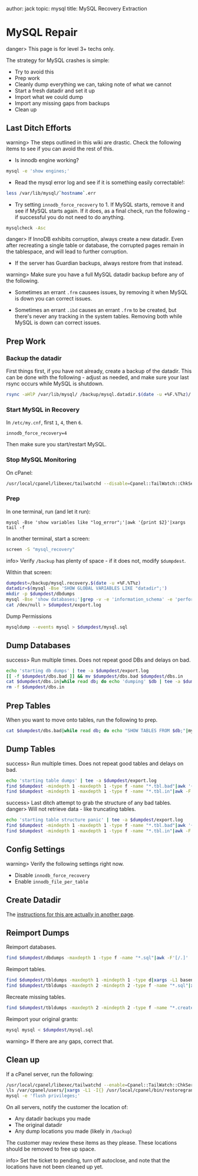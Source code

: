 author: jack
topic: mysql
title: MySQL Recovery Extraction

MySQL Repair
============

danger> This page is for level 3+ techs only.

The strategy for MySQL crashes is simple:

* Try to avoid this
* Prep work
* Cleanly dump everything we can, taking note of what we cannot
* Start a fresh datadir and set it up
* Import what we could dump
* Import any missing gaps from backups
* Clean up

Last Ditch Efforts
------------------

warning> The steps outlined in this wiki are drastic. Check the following items to see if you can avoid the rest of this.

* Is innodb engine working?

```bash
mysql -e 'show engines;'
```

* Read the mysql error log and see if it is something easily correctable!:

```bash
less /var/lib/mysql/`hostname`.err
```

* Try setting `innodb_force_recovery` to 1. If MySQL starts, remove it and see if MySQL starts again. If it does, as a final check, run the following - if successful you do not need to do anything.

```bash
mysqlcheck -Asc
```

danger> If InnoDB exhibits corruption, always create a new datadir. Even after recreating a single table or database, the corrupted pages remain in the tablespace, and will lead to further corruption.

* If the server has Guardian backups, always restore from that instead.

warning> Make sure you have a full MySQL datadir backup before any of the following.

* Sometimes an errant `.frm` causees issues, by removing it when MySQL is down you can correct issues.

* Sometimes an errant `.ibd` causes an errant `.frm` to be created, but there's never any tracking in the system tables. Removing both while MySQL is down can correct issues.

Prep Work
---------

### Backup the datadir ###

First things first, if you have not already, create a backup of the datadir. This can be done with the following - adjust as needed, and make sure your last rsync occurs while MySQL is shutdown.

```bash
rsync -aHlP /var/lib/mysql/ /backup/mysql.datadir.$(date -u +%F.%T%z)/
```


### Start MySQL in Recovery ###

In `/etc/my.cnf`, first `1`, `4`, then `6`.

```mysql
innodb_force_recovery=4
```

Then make sure you start/restart MySQL.

### Stop MySQL Monitoring ###

On cPanel:

```bash
/usr/local/cpanel/libexec/tailwatchd --disable=Cpanel::TailWatch::ChkServd
```

### Prep ###

In one terminal, run (and let it run):

```
mysql -Bse 'show variables like "log_error";'|awk '{print $2}'|xargs tail -f
```

In another terminal, start a screen:

```bash
screen -S "mysql_recovery"
```

info> Verify `/backup` has plenty of space - if it does not, modify `$dumpdest`.

Within that screen:

```bash
dumpdest=/backup/mysql.recovery.$(date -u +%F.%T%z)
datadir=$(mysql -Bse 'SHOW GLOBAL VARIABLES LIKE "datadir";')
mkdir -p $dumpdest/dbdumps
mysql -Bse 'show databases;'|grep -v -e 'information_schema' -e 'performance_schema' -e 'mysql' > $dumpdest/dbs.in
cat /dev/null > $dumpdest/export.log
```

Dump Permissions

```bash
mysqldump --events mysql > $dumpdest/mysql.sql
```

Dump Databases
--------------

success> Run multiple times. Does not repeat good DBs and delays on bad.

```bash
echo 'starting db dumps' | tee -a $dumpdest/export.log
[[ -f $dumpdest/dbs.bad ]] && mv $dumpdest/dbs.bad $dumpdest/dbs.in
cat $dumpdest/dbs.in|while read db; do echo 'dumping' $db | tee -a $dumpdest/export.log; mysqldump --single-transaction --triggers --routines --events $db  2>&1 >$dumpdest/dbdumps/$db.sql | tee -a $dumpdest/export.log; if [[ $? -ne 0 ]]; then echo $db >> $dumpdest/dbs.bad ; sleep 5 ; rm -f $dumpdest/dbdumps/$db.sql; fi; done
rm -f $dumpdest/dbs.in
```

Prep Tables
-----------

When you want to move onto tables, run the following to prep.

```bash
cat $dumpdest/dbs.bad|while read db; do echo "SHOW TABLES FROM $db;"|mysql -Bs > $dumpdest/$db.tbl.in; done
```

Dump Tables
-----------

success> Run multiple times. Does not repeat good tables and delays on bad.

```bash
echo 'starting table dumps' | tee -a $dumpdest/export.log
find $dumpdest -mindepth 1 -maxdepth 1 -type f -name "*.tbl.bad"|awk '{orig=$0; gsub(".tbl.bad$", ".tbl.in", $0); print "mv", orig, $0}'|bash
find $dumpdest -mindepth 1 -maxdepth 1 -type f -name "*.tbl.in"|awk -F'/' '{gsub(".tbl.in", "", $NF); print $NF;}'|while read db; do cat $dumpdest/$db.tbl.in|while read tbl; do echo 'dumping' $db $tbl | tee -a $dumpdest/export.log; mysqldump --single-transaction --triggers --routines --events $db $tbl 2>&1 >$dumpdest/tbldumps/$db/$db.$tbl.sql | tee -a $dumpdest/export.log; if [[ $? -ne 0 ]] ; then echo $tbl >> $dumpdest/$db.tbl.bad ; sleep 5 ; rm -f $dumpdest/tbldumps/$db/$db.$tbl.sql; fi; done; rm -f $dumpdest/$db.tbl.in; done
```

success> Last ditch attempt to grab the structure of any bad tables.
danger> Will not retrieve data - like truncating tables.

```bash
echo 'starting table structure panic' | tee -a $dumpdest/export.log
find $dumpdest -mindepth 1 -maxdepth 1 -type f -name "*.tbl.bad"|awk '{orig=$0; gsub(".tbl.bad$", ".tbl.in", $0); print "mv", orig, $0}'|bash
find $dumpdest -mindepth 1 -maxdepth 1 -type f -name "*.tbl.in"|awk -F'/' '{gsub(".tbl.in", "", $NF); print $NF;}'|while read db; do cat $dumpdest/$db.tbl.in|while read tbl; do echo 'dumping' $db $tbl | tee -a $dumpdest/export.log; mysqldump --single-transaction --triggers --routines --events --no-data $db $tbl 2>&1 >$dumpdest/tbldumps/$db/$db.$tbl.create | tee -a $dumpdest/export.log; if [[ $? -ne 0 ]] ; then echo $tbl >> $dumpdest/$db.tbl.bad ; sleep 5 ; rm -f $dumpdest/tbldumps/$db/$db.$tbl.create; fi; done; rm -f $dumpdest/$db.tbl.in; done
```

Config Settings
---------------

warning> Verify the following settings right now.

* Disable `innodb_force_recovery`
* Enable `innodb_file_per_table`

Create Datadir
--------------

The [instructions for this are actually in another page](/mysql/new_datadir).

Reimport Dumps
--------------

Reimport databases.

```bash
find $dumpdest/dbdumps -maxdepth 1 -type f -name "*.sql"|awk -F'[/.]' '{print $(NF-1)}'|while read db; do echo Importing $db; echo "CREATE DATABASE IF NOT EXISTS \`${db}\`;"|mysql; mysql $db < $dumpdest/dbdumps/$db.sql; done
```

Reimport tables.

```bash
find $dumpdest/tbldumps -maxdepth 1 -mindepth 1 -type d|xargs -L1 basename|awk '{print "CREATE DATABASE IF NOT EXISTS", $0,";"}'|mysql
find $dumpdest/tbldumps -maxdepth 2 -mindepth 2 -type f -name "*.sql"|xargs -L1 basename|tr '.' ' '|while read db tbl junk; do mysql $db < $dumpdest/tbldumps/$db/$db.$tbl.sql; done
```

Recreate missing tables.

```bash
find $dumpdest/tbldumps -maxdepth 2 -mindepth 2 -type f -name "*.create"|xargs -L1 basename|tr '.' ' '|while read db tbl junk; do mysql $db < $dumpdest/tbldumps/$db/$db.$tbl.sql; done
```

Reimport your original grants:

```bash
mysql mysql < $dumpdest/mysql.sql
```

warning> If there are any gaps, correct that.

Clean up
--------

If a cPanel server, run the following:

```bash
/usr/local/cpanel/libexec/tailwatchd --enable=Cpanel::TailWatch::ChkServd
\ls /var/cpanel/users/|xargs -L1 -I{} /usr/local/cpanel/bin/restoregrants --cpuser={} --db=mysql --all
mysql -e 'flush privileges;'
```

On all servers, notify the customer the location of:

* Any datadir backups you made
* The original datadir
* Any dump locations you made (likely in `/backup`)

The customer may review these items as they please. These locations should be removed to free up space.

info> Set the ticket to pending, turn off autoclose, and note that the locations have not been cleaned up yet.
